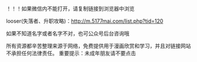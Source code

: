 
！！！如果微信内不能打开，请复制链接到浏览器中浏览

looser(失落者、升职攻略)：http://m.5177mai.com/list.php?tid=120

如果不知道名字或者名字不对，也可公众号后台咨询哦

所有资源都辛苦整理来源于网络，免费提供用于漫画欣赏和学习，并且对链接网站不承担任何法律责任。 重要提示：未成年朋友请不要点击
